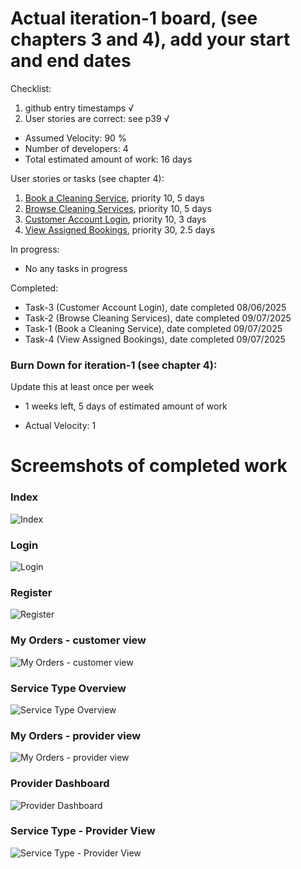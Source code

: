 # Actual iteration-1 board, (see chapters 3 and 4), add your start and end dates 

Checklist: 
1. github entry timestamps √
2. User stories are correct: see p39 √

* Assumed Velocity: 90 % 
* Number of developers: 4
* Total estimated amount of work: 16 days

User stories or tasks (see chapter 4):
1. [Book a Cleaning Service](./user_stories/user_stories.md), priority 10, 5 days 
2. [Browse Cleaning Services](./user_stories/user_stories.md), priority 10, 5 days
3. [Customer Account Login](./user_stories/user_stories.md), priority 10, 3 days
4. [View Assigned Bookings](./user_stories/user_stories.md), priority 30, 2.5 days
<!-- 4. [Customer Account Registration](./user_stories/user_stories.md), priority 10, 1.4 days -->
<!-- 5. [Manage Provider Availability](./user_stories/user_stories.md), priority 10, 1.5 days -->
<!-- 6. [Provider Login](./user_stories/user_stories.md), priority 10, 1.5 days -->
<!-- 7. [Provider Account Registration](./user_stories/user_stories.md), priority 10, 1.5 days -->



In progress:
<!-- * Task-2 (Browse Cleaning Services), date started 18/06/2025
* Task-1 (Book a Cleaning Service), date started 18/06/2025
* Task-4 (View Assigned Bookings), date started 18/06/2025 -->
* No any tasks in progress

Completed:
* Task-3 (Customer Account Login), date completed 08/06/2025
* Task-2 (Browse Cleaning Services), date completed 09/07/2025
* Task-1 (Book a Cleaning Service), date completed 09/07/2025
* Task-4 (View Assigned Bookings), date completed 09/07/2025


### Burn Down for iteration-1 (see chapter 4):
Update this at least once per week
* 1 weeks left, 5 days of estimated amount of work 
<!-- * 2 weeks left, xx days
* 1 weeks left, xx days
* 0 weeks left, xx days -->
* Actual Velocity: 1 

# Screemshots of completed work

### Index
![Index](iteation1_images/Home.jpeg)

### Login
![Login](iteation1_images/Login.jpeg)

### Register
![Register](iteation1_images/Register.jpeg)

### My Orders - customer view
![My Orders - customer view](iteation1_images/MyOrdersCustomer.jpeg)

### Service Type Overview
![Service Type Overview](iteation1_images/BrowseServices.jpeg)

### My Orders - provider view
![My Orders - provider view](iteation1_images/MyOrdersProviders.jpeg)

### Provider Dashboard
![Provider Dashboard](iteation1_images/ProviderDashboard.jpeg)

### Service Type - Provider View
![Service Type - Provider View](iteation1_images/ServicesType_Provider.jpeg)
